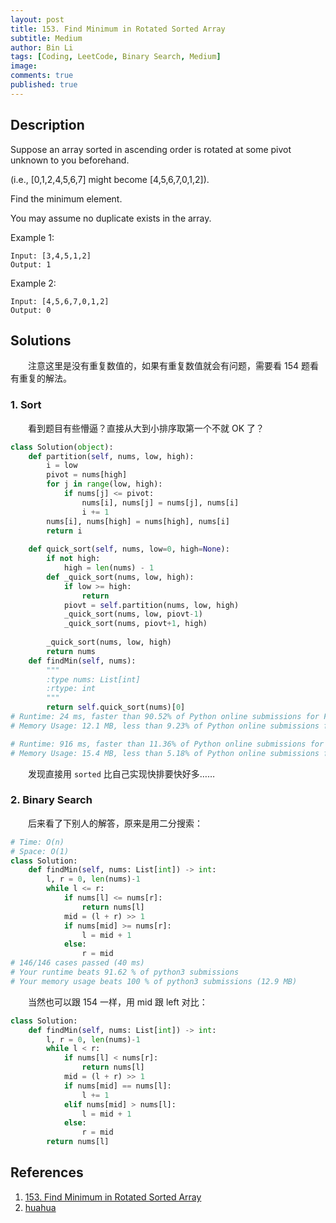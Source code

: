 ```yaml
---
layout: post
title: 153. Find Minimum in Rotated Sorted Array
subtitle: Medium
author: Bin Li
tags: [Coding, LeetCode, Binary Search, Medium]
image: 
comments: true
published: true
---
```


## Description
Suppose an array sorted in ascending order is rotated at some pivot unknown to you beforehand.

(i.e.,  [0,1,2,4,5,6,7] might become  [4,5,6,7,0,1,2]).

Find the minimum element.

You may assume no duplicate exists in the array.

Example 1:
```
Input: [3,4,5,1,2] 
Output: 1
```

Example 2:
```
Input: [4,5,6,7,0,1,2]
Output: 0
```

## Solutions
　　注意这里是没有重复数值的，如果有重复数值就会有问题，需要看 154 题看有重复的解法。

### 1. Sort
　　看到题目有些懵逼？直接从大到小排序取第一个不就 OK 了？

```python
class Solution(object):
    def partition(self, nums, low, high):
        i = low
        pivot = nums[high]
        for j in range(low, high):
            if nums[j] <= pivot:
                nums[i], nums[j] = nums[j], nums[i]
                i += 1
        nums[i], nums[high] = nums[high], nums[i]
        return i
    
    def quick_sort(self, nums, low=0, high=None):
        if not high:
            high = len(nums) - 1
        def _quick_sort(nums, low, high):
            if low >= high:
                return
            piovt = self.partition(nums, low, high)
            _quick_sort(nums, low, piovt-1)
            _quick_sort(nums, piovt+1, high)
        
        _quick_sort(nums, low, high)
        return nums
    def findMin(self, nums):
        """
        :type nums: List[int]
        :rtype: int
        """
        return self.quick_sort(nums)[0]
# Runtime: 24 ms, faster than 90.52% of Python online submissions for Find Minimum in Rotated Sorted Array.
# Memory Usage: 12.1 MB, less than 9.23% of Python online submissions for Find Minimum in Rotated Sorted Array.

# Runtime: 916 ms, faster than 11.36% of Python online submissions for Find Minimum in Rotated Sorted Array.
# Memory Usage: 15.4 MB, less than 5.18% of Python online submissions for Find Minimum in Rotated Sorted Array.
```

　　发现直接用 `sorted` 比自己实现快排要快好多……

### 2. Binary Search
　　后来看了下别人的解答，原来是用二分搜索：

```python
# Time: O(n)
# Space: O(1)
class Solution:
    def findMin(self, nums: List[int]) -> int:
        l, r = 0, len(nums)-1
        while l <= r:
            if nums[l] <= nums[r]:
                return nums[l]
            mid = (l + r) >> 1
            if nums[mid] >= nums[r]:
                l = mid + 1
            else:
                r = mid
# 146/146 cases passed (40 ms)
# Your runtime beats 91.62 % of python3 submissions
# Your memory usage beats 100 % of python3 submissions (12.9 MB)
```

　　当然也可以跟 154 一样，用 mid 跟 left 对比：

```python
class Solution:
    def findMin(self, nums: List[int]) -> int:
        l, r = 0, len(nums)-1
        while l < r:
            if nums[l] < nums[r]:
                return nums[l]
            mid = (l + r) >> 1
            if nums[mid] == nums[l]:
                l += 1
            elif nums[mid] > nums[l]:
                l = mid + 1
            else:
                r = mid
        return nums[l]
```

## References
1. [153. Find Minimum in Rotated Sorted Array](https://leetcode.com/problems/find-minimum-in-rotated-sorted-array/)
2. [huahua](http://zxi.mytechroad.com/blog/leetcode/leetcode-153-find-minimum-in-rotated-sorted-array/)
